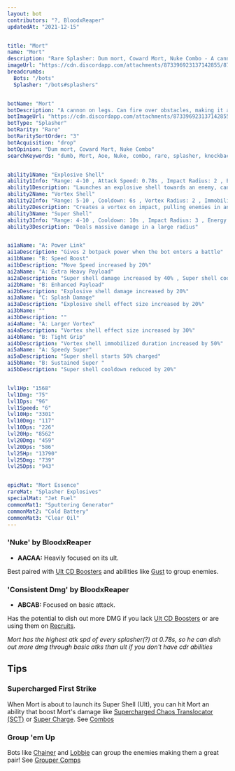 ```yaml
---
layout: bot
contributors: "?, BloodxReaper"
updatedAt: "2021-12-15"


title: "Mort"
name: "Mort"
description: "Rare Splasher: Dum mort, Coward Mort, Nuke Combo - A cannon on legs. Can fire over obstacles, making it a potent bot from almost anywhere in the arena."
imageUrl: "https://cdn.discordapp.com/attachments/873396923137142855/873396970805395507/mort.png"
breadcrumbs:
  Bots: "/bots"
  Splasher: "/bots#splashers"


botName: "Mort"
botDescription: "A cannon on legs. Can fire over obstacles, making it a potent bot from almost anywhere in the arena."
botImageUrl: "https://cdn.discordapp.com/attachments/873396923137142855/873396970805395507/mort.png"
botType: "Splasher"
botRarity: "Rare"
botRaritySortOrder: "3"
botAcquisition: "drop"
botOpinion: "Dum mort, Coward Mort, Nuke Combo"
searchKeywords: "dumb, Mort, Aoe, Nuke, combo, rare, splasher, knockback"


ability1Name: "Explosive Shell"
ability1Info: "Range: 4-10 , Attack Speed: 0.78s , Impact Radius: 2 , Energy Damage: 100% , Knockback: Small"
ability1Description: "Launches an explosive shell towards an enemy, can be fired over low heights obstacles"
ability2Name: "Vortex Shell"
ability2Info: "Range: 5-10 , Cooldown: 6s , Vortex Radius: 2 , Immobilized Duration: 0.75s"
ability2Description: "Creates a vortex on impact, pulling enemies in and temporarily holding them in place"
ability3Name: "Super Shell"
ability3Info: "Range: 4-10 , Cooldown: 10s , Impact Radius: 3 , Energy Damage: 533% , Knockback: Small"
ability3Description: "Deals massive damage in a large radius"


ai1aName: "A: Power Link"
ai1aDescription: "Gives 2 botpack power when the bot enters a battle"
ai1bName: "B: Speed Boost"
ai1bDescription: "Move Speed increased by 20%"
ai2aName: "A: Extra Heavy Payload"
ai2aDescription: "Super shell damage increased by 40% , Super shell cooldown increased by 20%"
ai2bName: "B: Enhanced Payload"
ai2bDescription: "Explosive shell damage increased by 20%"
ai3aName: "C: Splash Damage"
ai3aDescription: "Explosive shell effect size increased by 20%"
ai3bName: ""
ai3bDescription: ""
ai4aName: "A: Larger Vortex"
ai4aDescription: "Vortex shell effect size increased by 30%"
ai4bName: "B: Tight Grip"
ai4bDescription: "Vortex shell immobilized duration increased by 50%"
ai5aName: "A: Speedy Super"
ai5aDescription: "Super shell starts 50% charged"
ai5bName: "B: Sustained Super "
ai5bDescription: "Super shell cooldown reduced by 20%"


lvl1Hp: "1568"
lvl1Dmg: "75"
lvl1Dps: "96"
lvl1Speed: "6"
lvl10Hp: "3301"
lvl10Dmg: "117"
lvl10Dps: "226"
lvl20Hp: "8562"
lvl20Dmg: "459"
lvl20Dps: "586"
lvl25Hp: "13790"
lvl25Dmg: "739"
lvl25Dps: "943"


epicMat: "Mort Essence"
rareMat: "Splasher Explosives"
specialMat: "Jet Fuel"
commonMat1: "Sputtering Generator"
commonMat2: "Cold Battery"
commonMat3: "Clear Oil"
---
```


### 'Nuke' by BloodxReaper
- **AACAA:** Heavily focused on its ult. 

Best paired with [Ult CD Boosters](/ult-cooldowns-rare) and abilities like [Gust](/gust) to group enemies.

### 'Consistent Dmg' by BloodxReaper
- **ABCAB:** Focused on basic attack. 

Has the potential to dish out more DMG if you lack [Ult CD Boosters](/ult-cooldowns-rare)  or are using them on [Recruits](/recruits).

*Mort has the highest atk spd of every splasher(?) at 0.78s, so he can dish out more dmg through basic atks than ult if you don't have cdr abilities*


## Tips

### Supercharged First Strike
When Mort is about to launch its Super Shell (Ult), you can hit Mort an ability that boost Mort's damage like [Supercharged Chaos Translocator (SCT)](/supercharged-chaos-translocator) or [Super Charge](/super-charge). See [Combos](/comps#combos)

### Group 'em Up
Bots like [Chainer](/chainer) and [Lobbie](/lobbie) can group the enemies making them a great pair! See [Grouper Comps](/comps#grouper-comp)
